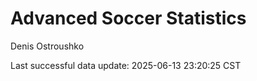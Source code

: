 # Advanced Soccer Statistics
Denis Ostroushko

<!-- gfm -->

Last successful data update: 2025-06-13 23:20:25 CST

